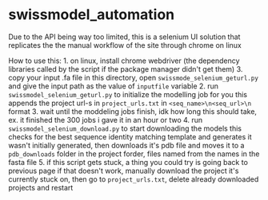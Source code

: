 # swissmodel_automation

Due to the API being way too limited, this is a selenium UI solution that replicates the the manual workflow of the site through chrome on linux

How to use this:
    1. on linux, install chrome webdriver (the dependency libraries called by the script if the package manager didn't get them)
    3. copy your input .fa file in this directory, open `swissmode_selenium_geturl.py` and give the input path as the value of `inputfile` variable 
    2. run `swissmodel_selenium_geturl.py` to initialize the modelling job for you
        this appends the project url-s in `project_urls.txt` in `<seq_name>\n<seq_url>\n` format
    3. wait until the moddeling jobs finish, idk how long this should take, ex. it finished the 300 jobs i gave it in an hour or two
    4. run `swissmodel_selenium_download.py` to start downloading the models
        this checks for the best sequence identity matching template and generates it wasn't initially generated, 
        then downloads it's pdb file and moves it to a `pdb_downloads` folder in the project forder, files named from the names in the fasta file 
    5. if this script gets stuck, a thing you could try is going back to previous page
        if that doesn't work, manually download the project it's currently stuck on, then go to `project_urls.txt`, delete already downloaded projects and restart
